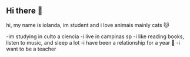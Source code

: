## Hi there 👋


hi, my name is iolanda, im student and i love animais mainly cats 🐱

-im studying in culto a ciencia
-i live in campinas sp
-i like reading books, listen to music, and sleep a lot
-i have been a relationship for a year 💙
-i want to be a teacher
